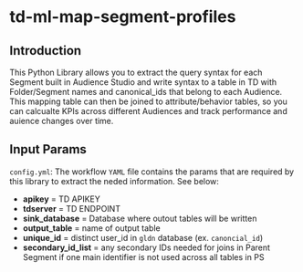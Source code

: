 # td-ml-map-segment-profiles

## Introduction

This Python Library allows you to extract the query syntax for each Segment built in Audience Studio and write syntax to a table in TD with Folder/Segment names and canonical_ids that belong to each Audience. This mapping table can then be joined to attribute/behavior tables, so you can calcualte KPIs across different Audiences and track performance and auience changes over time. 


## Input Params

`config.yml`: The workflow `YAML` file contains the params that are required by this library to extract the neded information. See below:

- **apikey** = TD APIKEY  
- **tdserver** = TD ENDPOINT
- **sink_database** = Database where outout tables will be written
- **output_table** = name of output table
- **unique_id** = distinct user_id in `gldn` database (ex. `canoncial_id`)
- **secondary_id_list** = any secondary IDs needed for joins in Parent Segment if one main identifier is not used across all tables in PS
